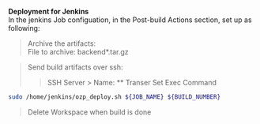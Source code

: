 **Deployment for Jenkins**    
In the jenkins Job configuation, in the Post-build Actions section, set up as following:    
> Archive the artifacts:    
File to archive: backend*.tar.gz    
  
  
> Send build artifacts over ssh:
>> SSH Server > Name: **
>> Transer Set
Exec Command
````bash
sudo /home/jenkins/ozp_deploy.sh ${JOB_NAME} ${BUILD_NUMBER}
````
> Delete Workspace when build is done
